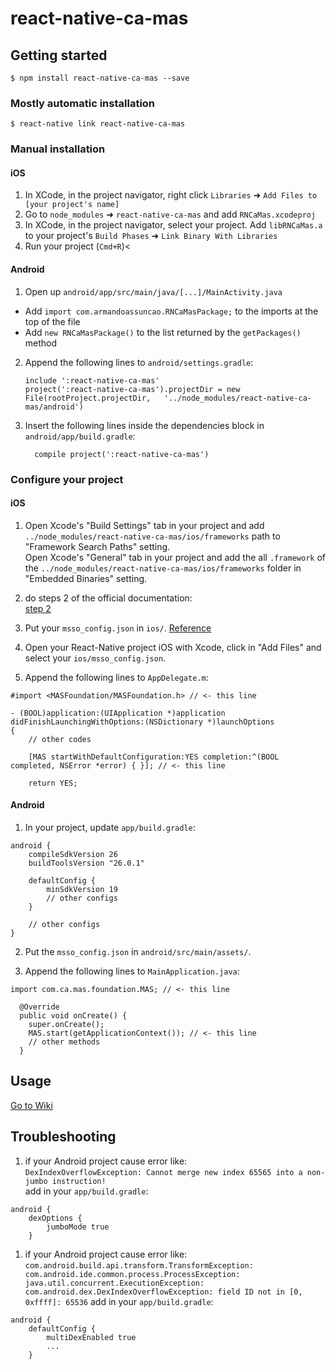 
# react-native-ca-mas

## Getting started

`$ npm install react-native-ca-mas --save`

### Mostly automatic installation

`$ react-native link react-native-ca-mas`

### Manual installation


#### iOS

1. In XCode, in the project navigator, right click `Libraries` ➜ `Add Files to [your project's name]`
2. Go to `node_modules` ➜ `react-native-ca-mas` and add `RNCaMas.xcodeproj`
3. In XCode, in the project navigator, select your project. Add `libRNCaMas.a` to your project's `Build Phases` ➜ `Link Binary With Libraries`
4. Run your project (`Cmd+R`)<

#### Android

1. Open up `android/app/src/main/java/[...]/MainActivity.java`
  - Add `import com.armandoassuncao.RNCaMasPackage;` to the imports at the top of the file
  - Add `new RNCaMasPackage()` to the list returned by the `getPackages()` method
2. Append the following lines to `android/settings.gradle`:
  	```
  	include ':react-native-ca-mas'
  	project(':react-native-ca-mas').projectDir = new File(rootProject.projectDir, 	'../node_modules/react-native-ca-mas/android')
  	```
3. Insert the following lines inside the dependencies block in `android/app/build.gradle`:
  	```
      compile project(':react-native-ca-mas')
  	```

### Configure your project

#### iOS
1. Open Xcode's "Build Settings" tab in your project and add `../node_modules/react-native-ca-mas/ios/frameworks` path to "Framework Search Paths" setting.  
Open Xcode's "General" tab in your project and add the all `.framework` of the `../node_modules/react-native-ca-mas/ios/frameworks` folder in "Embedded Binaries" setting.  

2. do steps 2 of the official documentation:  
[step 2](http://mas.ca.com/docs/ios/1.6.00/guides/#step-2-configure-xcode-properties-for-the-mobile-sdk)  

3. Put your `msso_config.json` in `ios/`. [Reference](http://mas.ca.com/docs/ios/1.5.00/guides/#step-3-add-the-msso_configjson-file)

4. Open your React-Native project iOS with Xcode, click in "Add Files" and select your `ios/msso_config.json`.

5. Append the following lines to `AppDelegate.m`:
```
#import <MASFoundation/MASFoundation.h> // <- this line

- (BOOL)application:(UIApplication *)application didFinishLaunchingWithOptions:(NSDictionary *)launchOptions
{
    // other codes

    [MAS startWithDefaultConfiguration:YES completion:^(BOOL completed, NSError *error) { }]; // <- this line

    return YES;
```

#### Android
1. In your project, update `app/build.gradle`:
```
android {
    compileSdkVersion 26
    buildToolsVersion "26.0.1"

    defaultConfig {
        minSdkVersion 19
        // other configs
    }

    // other configs
}
```

2. Put the `msso_config.json` in `android/src/main/assets/`.

3. Append the following lines to `MainApplication.java`:
```
import com.ca.mas.foundation.MAS; // <- this line

  @Override
  public void onCreate() {
    super.onCreate();
    MAS.start(getApplicationContext()); // <- this line
    // other methods
  }
```

## Usage
[Go to Wiki](https://github.com/ArmandoAssuncao/react-native-ca-mas/wiki)

## Troubleshooting

1. if your Android project cause error like:  
`DexIndexOverflowException: Cannot merge new index 65565 into a non-jumbo instruction!`  
add in your `app/build.gradle`:
```
android {
    dexOptions {
        jumboMode true
    }
```

1. if your Android project cause error like:  
`com.android.build.api.transform.TransformException: com.android.ide.common.process.ProcessException: java.util.concurrent.ExecutionException: com.android.dex.DexIndexOverflowException: field ID not in [0, 0xffff]: 65536`
add in your `app/build.gradle`:  
```
android {
    defaultConfig {
        multiDexEnabled true
        ...
    }
```

